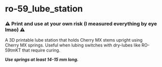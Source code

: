 # ro-59_lube_station
### ⚠️ Print and use at your own risk (I measured everything by eye lmao) ⚠️

A 3D printable lube station that holds Cherry MX stems upright using Cherry MX springs. Useful when lubing switches with dry-lubes like RO-59tmKT that require curing.  

***Use springs at least 14-15 mm long.***
